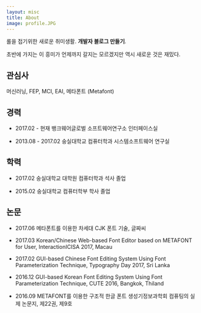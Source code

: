 ```yaml
---
layout: misc
title: About
image: profile.JPG
---
```


롤을 접기위한 새로운 취미생활. **개발자 블로그 만들기**. 

초반에 가지는 이 흥미가 언제까지 갈지는 모르겠지만 역시 새로운 것은 재밌다.

## 관심사

머신러닝, FEP, MCI, EAI, 메타폰트 (Metafont)


## 경력

* 2017.02 - 현재            뱅크웨어글로벌 소프트웨어연구소 인터페이스실

* 2013.08 - 2017.02 숭실대학교       컴퓨터학과 시스템소프트웨어 연구실



## 학력

* 2017.02 숭실대학교 대학원 컴퓨터학과  석사 졸업

* 2015.02 숭실대학교           컴퓨터학부  학사 졸업


## 논문

* 2017.06 메타폰트를 이용한 차세대 CJK 폰트 기술, 글짜씨

* 2017.03 Korean/Chinese Web-based Font Editor based on METAFONT for User, InteractionICISA 2017, Macau

* 2017.02 GUI-based Chinese Font Editing System Using Font Parameterization Technique, Typography Day 2017, Sri Lanka

* 2016.12 GUI-based Korean Font Editing System Using Font Parameterization Technique, CUTE 2016, Bangkok, Thiland

* 2016.09 METAFONT를 이용한 구조적 한글 폰트 생성기정보과학회 컴퓨팅의 실제 논문지, 제22권, 제9호
